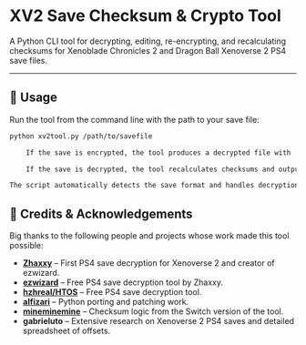 # XV2 Save Checksum & Crypto Tool

A Python CLI tool for decrypting, editing, re-encrypting, and recalculating checksums for Xenoblade Chronicles 2 and Dragon Ball Xenoverse 2 PS4 save files.

---

## 🚀 Usage

Run the tool from the command line with the path to your save file:

```bash
python xv2tool.py /path/to/savefile

    If the save is encrypted, the tool produces a decrypted file with .dec extension.

    If the save is decrypted, the tool recalculates checksums and outputs an encrypted file with .enc extension.

The script automatically detects the save format and handles decryption or encryption accordingly.
```

## 📜 Credits & Acknowledgements

Big thanks to the following people and projects whose work made this tool possible:

- **[Zhaxxy](https://github.com/Zhaxxy/xenoverse2_ps4_decrypt)** – First PS4 save decryption for Xenoverse 2 and creator of ezwizard.  
- **[ezwizard](https://github.com/Zhaxxy/eZwizard3-bot)** – Free PS4 save decryption tool by Zhaxxy.
- **[hzhreal/HTOS](https://github.com/hzhreal/HTOS)** – Free PS4 save decryption tool.
- **[alfizari](https://github.com/alfizari)** – Python porting and patching work.  
- **[mineminemine](https://github.com/mineminemine)** – Checksum logic from the Switch version of the tool.  
- **gabrieluto** – Extensive research on Xenoverse 2 PS4 saves and detailed spreadsheet of offsets.


